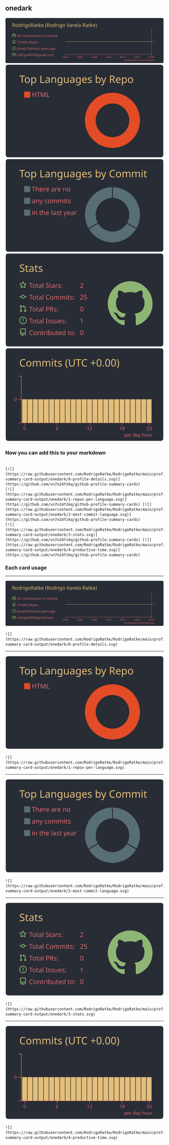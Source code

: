 ## onedark

[![](./0-profile-details.svg)](https://github.com/vn7n24fzkq/github-profile-summary-cards)
[![](./1-repos-per-language.svg)](https://github.com/vn7n24fzkq/github-profile-summary-cards) [![](./2-most-commit-language.svg)](https://github.com/vn7n24fzkq/github-profile-summary-cards)
[![](./3-stats.svg)](https://github.com/vn7n24fzkq/github-profile-summary-cards) [![](./4-productive-time.svg)](https://github.com/vn7n24fzkq/github-profile-summary-cards)
### Now you can add this to your markdown
```

[![](https://raw.githubusercontent.com/RodrigoRatke/RodrigoRatke/main/profile-summary-card-output/onedark/0-profile-details.svg)](https://github.com/vn7n24fzkq/github-profile-summary-cards)
[![](https://raw.githubusercontent.com/RodrigoRatke/RodrigoRatke/main/profile-summary-card-output/onedark/1-repos-per-language.svg)](https://github.com/vn7n24fzkq/github-profile-summary-cards) [![](https://raw.githubusercontent.com/RodrigoRatke/RodrigoRatke/main/profile-summary-card-output/onedark/2-most-commit-language.svg)](https://github.com/vn7n24fzkq/github-profile-summary-cards)
[![](https://raw.githubusercontent.com/RodrigoRatke/RodrigoRatke/main/profile-summary-card-output/onedark/3-stats.svg)](https://github.com/vn7n24fzkq/github-profile-summary-cards) [![](https://raw.githubusercontent.com/RodrigoRatke/RodrigoRatke/main/profile-summary-card-output/onedark/4-productive-time.svg)](https://github.com/vn7n24fzkq/github-profile-summary-cards)

```

### Each card usage
---

![](./0-profile-details.svg)

```
![](https://raw.githubusercontent.com/RodrigoRatke/RodrigoRatke/main/profile-summary-card-output/onedark/0-profile-details.svg)
```

    

---

![](./1-repos-per-language.svg)

```
![](https://raw.githubusercontent.com/RodrigoRatke/RodrigoRatke/main/profile-summary-card-output/onedark/1-repos-per-language.svg)
```

    

---

![](./2-most-commit-language.svg)

```
![](https://raw.githubusercontent.com/RodrigoRatke/RodrigoRatke/main/profile-summary-card-output/onedark/2-most-commit-language.svg)
```

    

---

![](./3-stats.svg)

```
![](https://raw.githubusercontent.com/RodrigoRatke/RodrigoRatke/main/profile-summary-card-output/onedark/3-stats.svg)
```

    

---

![](./4-productive-time.svg)

```
![](https://raw.githubusercontent.com/RodrigoRatke/RodrigoRatke/main/profile-summary-card-output/onedark/4-productive-time.svg)
```

    
